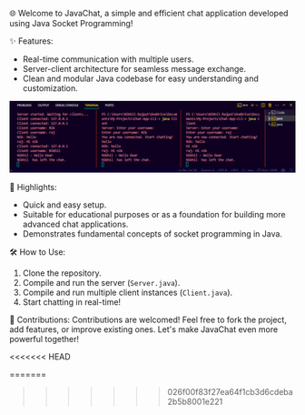 🌐 Welcome to JavaChat, a simple and efficient chat application developed using Java Socket Programming!

✨ Features:
- Real-time communication with multiple users.
- Server-client architecture for seamless message exchange.
- Clean and modular Java codebase for easy understanding and customization.

![🌟 Explore the Demo:](Demo.png?raw=true "Java Chat App")


🚀 Highlights:
- Quick and easy setup.
- Suitable for educational purposes or as a foundation for building more advanced chat applications.
- Demonstrates fundamental concepts of socket programming in Java.

🛠️ How to Use:
1. Clone the repository.
2. Compile and run the server (`Server.java`).
3. Compile and run multiple client instances (`Client.java`).
4. Start chatting in real-time!

🤝 Contributions:
Contributions are welcomed! Feel free to fork the project, add features, or improve existing ones. Let's make JavaChat even more powerful together!

<<<<<<< HEAD


=======
>>>>>>> 026f00f83f27ea64f1cb3d6cdeba2b5b8001e221
